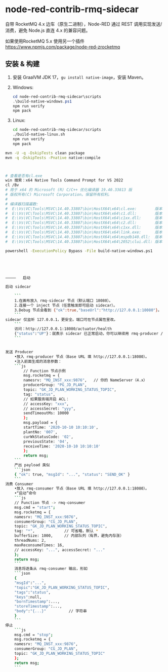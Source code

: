 # node-red-contrib-rmq-sidecar

自带 RocketMQ 4.x 边车（原生二进制），Node-RED 通过 REST 调用实现发送/消费，避免 Node.js 直连 4.x 的兼容问题。

如果使用RocketMQ 5.x 使用另一个插件 https://www.npmjs.com/package/node-red-zrocketmq

## 安装 & 构建

1) 安装 GraalVM JDK 17，`gu install native-image`，安装 Maven。
2) Windows:

   ```powershell
   cd node-red-contrib-rmq-sidecar\scripts
   .\build-native-windows.ps1
   npm run verify
   npm pack
   
3) Linux:

    ```sh
    cd node-red-contrib-rmq-sidecar/scripts
    ./build-native-linux.sh
    npm run verify
    npm pack
    ```


```sh
mvn -U -q -DskipTests clean package
mvn -q -DskipTests -Pnative native:compile



# 查看是否有cl.exe
win 搜索：x64 Native Tools Command Prompt for VS 2022
cl /Bv
# 用于 x64 的 Microsoft (R) C/C++ 优化编译器 19.40.33813 版
# 版权所有(C) Microsoft Corporation。保留所有权利。
# 
# 编译器扫描遍数:
#  E:\Vs\VC\Tools\MSVC\14.40.33807\bin\HostX64\x64\cl.exe:        版本 19.40.33813.0
#  E:\Vs\VC\Tools\MSVC\14.40.33807\bin\HostX64\x64\c1.dll:        版本 19.40.33813.0
#  E:\Vs\VC\Tools\MSVC\14.40.33807\bin\HostX64\x64\c1xx.dll:      版本 19.40.33813.0
#  E:\Vs\VC\Tools\MSVC\14.40.33807\bin\HostX64\x64\c2.dll:        版本 19.40.33813.0
#  E:\Vs\VC\Tools\MSVC\14.40.33807\bin\HostX64\x64\c1xx.dll:      版本 19.40.33813.0
#  E:\Vs\VC\Tools\MSVC\14.40.33807\bin\HostX64\x64\link.exe:      版本 14.40.33813.0
#  E:\Vs\VC\Tools\MSVC\14.40.33807\bin\HostX64\x64\mspdb140.dll:  版本 14.40.33813.0
#  E:\Vs\VC\Tools\MSVC\14.40.33807\bin\HostX64\x64\2052\clui.dll: 版本 19.40.33813.0

powershell -ExecutionPolicy Bypass -File build-native-windows.ps1





⸻   启动

启动 sidecar

    ```
    1.在画布放入 rmq-sidecar 节点（默认端口 18080）。
    2.连接一个 inject 节点（任意触发即可启动 sidecar）。
    3.Debug 节点会看到 {"ok":true,"baseUrl":"http://127.0.0.1:18080"}。
    ```
sidecar 仅监听 127.0.0.1，更安全。端口可在节点属性里改。
    ```
    访问：http://127.0.0.1:18080/actuator/health
    {"status":"UP"}：就表示 sidecar 已正常启动，你可以继续用 rmq-producer / rmq-consumer 节点收发消息。
    ```


发送 Producer
    •放入 rmq-producer 节点（Base URL 填 http://127.0.0.1:18080）。
    •注入前面生成的消息参数：
    ```js
        // Function 节点示例
        msg.rocketmq = {
        namesrv: "MQ_INST_xxx:9876",   // 你的 NameServer（4.x）
        producerGroup: "PG_JD_PLAN",
        topic: "GK_JD_PLAN_WORKING_STATUS_TOPIC",
        tag: "status",
        // 如果服务端开启 ACL：
        // accessKey: "xxx",
        // accessSecret: "yyy",
        sendTimeoutMs: 10000
        };
        msg.payload = {
        startTime: '2020-10-10 10:10:10',
        plantNo: '007',
        curWkStatusCode: '02',
        previousState: '04',
        receiveTime: '2020-10-10 10:10:10'
        };
        return msg;
    ```
    产出 payload 类似
    ```json
    { "ok": true, "msgId": "...", "status": "SEND_OK" }
    ```
消费 Consumer
    •放入 rmq-consumer 节点（Base URL 填 http://127.0.0.1:18080）。
    •“启动”命令
    ```js
    // Function 节点 -> rmq-consumer
    msg.cmd = "start";
    msg.rocketmq = {
    namesrv: "MQ_INST_xxx:9876",
    consumerGroup: "CG_JD_PLAN",
    topic: "GK_JD_PLAN_WORKING_STATUS_TOPIC",
    tag: "*",             // 可省略，默认 *
    bufferSize: 1000,     // 内部队列（有界，避免内存涨）
    threadNums: 2,
    maxReconsumeTimes: 16,
    // accessKey: "...", accessSecret: "..."
    };
    return msg;
    ```
    消息将逐条从 rmq-consumer 输出，形如
    ```json
    {
    "msgId":"...",
    "topic":"GK_JD_PLAN_WORKING_STATUS_TOPIC",
    "tags":"status",
    "keys":null,
    "bornTimestamp":...,
    "storeTimestamp":...,
    "body":"{...}"          // 字符串
    }
    ```
停止
    ```js
    msg.cmd = "stop";
    msg.rocketmq = {
    namesrv: "MQ_INST_xxx:9876",
    consumerGroup: "CG_JD_PLAN",
    topic: "GK_JD_PLAN_WORKING_STATUS_TOPIC"
    };
    return msg;
    ```
